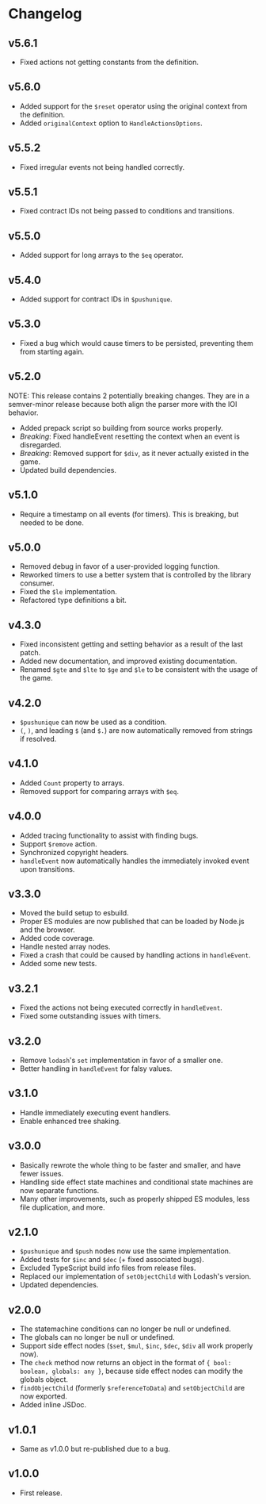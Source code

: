 # Changelog

## v5.6.1

-   Fixed actions not getting constants from the definition.

## v5.6.0

-   Added support for the `$reset` operator using the original context from the definition.
-   Added `originalContext` option to `HandleActionsOptions`.

## v5.5.2

-   Fixed irregular events not being handled correctly.

## v5.5.1

-   Fixed contract IDs not being passed to conditions and transitions.

## v5.5.0

-   Added support for long arrays to the `$eq` operator.

## v5.4.0

-   Added support for contract IDs in `$pushunique`.

## v5.3.0

-   Fixed a bug which would cause timers to be persisted, preventing them from starting again.

## v5.2.0

NOTE: This release contains 2 potentially breaking changes.
They are in a semver-minor release because both align the parser more with the IOI behavior.

-   Added prepack script so building from source works properly.
-   *Breaking*: Fixed handleEvent resetting the context when an event is disregarded.
-   *Breaking*: Removed support for `$div`, as it never actually existed in the game.
-   Updated build dependencies.

## v5.1.0

-   Require a timestamp on all events (for timers). This is breaking, but needed to be done.

## v5.0.0

-   Removed debug in favor of a user-provided logging function.
-   Reworked timers to use a better system that is controlled by the library consumer.
-   Fixed the `$le` implementation.
-   Refactored type definitions a bit.

## v4.3.0

-   Fixed inconsistent getting and setting behavior as a result of the last patch.
-   Added new documentation, and improved existing documentation.
-   Renamed `$gte` and `$lte` to `$ge` and `$le` to be consistent with the usage of the game.

## v4.2.0

-   `$pushunique` can now be used as a condition.
-   `(`, `)`, and leading `$` (and `$.`) are now automatically removed from strings if resolved.

## v4.1.0

-   Added `Count` property to arrays.
-   Removed support for comparing arrays with `$eq`.

## v4.0.0

-   Added tracing functionality to assist with finding bugs.
-   Support `$remove` action.
-   Synchronized copyright headers.
-   `handleEvent` now automatically handles the immediately invoked event upon transitions.

## v3.3.0

-   Moved the build setup to esbuild.
-   Proper ES modules are now published that can be loaded by Node.js and the browser.
-   Added code coverage.
-   Handle nested array nodes.
-   Fixed a crash that could be caused by handling actions in `handleEvent`.
-   Added some new tests.

## v3.2.1

-   Fixed the actions not being executed correctly in `handleEvent`.
-   Fixed some outstanding issues with timers.

## v3.2.0

-   Remove `lodash`'s `set` implementation in favor of a smaller one.
-   Better handling in `handleEvent` for falsy values.

## v3.1.0

-   Handle immediately executing event handlers.
-   Enable enhanced tree shaking.

## v3.0.0

-   Basically rewrote the whole thing to be faster and smaller, and have fewer issues.
-   Handling side effect state machines and conditional state machines are now separate functions.
-   Many other improvements, such as properly shipped ES modules, less file duplication, and more.

## v2.1.0

-   `$pushunique` and `$push` nodes now use the same implementation.
-   Added tests for `$inc` and `$dec` (+ fixed associated bugs).
-   Excluded TypeScript build info files from release files.
-   Replaced our implementation of `setObjectChild` with Lodash's version.
-   Updated dependencies.

## v2.0.0

-   The statemachine conditions can no longer be null or undefined.
-   The globals can no longer be null or undefined.
-   Support side effect nodes (`$set`, `$mul`, `$inc`, `$dec`, `$div` all work properly now).
-   The `check` method now returns an object in the format of `{ bool: boolean, globals: any }`, because side effect nodes can modify the globals object.
-   `findObjectChild` (formerly `$referenceToData`) and `setObjectChild` are now exported.
-   Added inline JSDoc.

## v1.0.1

-   Same as v1.0.0 but re-published due to a bug.

## v1.0.0

-   First release.
